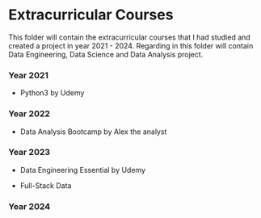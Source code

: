 # Extracurricular Courses

This folder will contain the extracurricular courses that I had studied and created a project in year 2021 - 2024. Regarding in this folder will contain Data Engineering, Data Science and Data Analysis project.

### Year 2021
  * Python3 by Udemy 

### Year 2022
  * Data Analysis Bootcamp by Alex the analyst


### Year 2023
  * Data Engineering Essential by Udemy

  * Full-Stack Data

### Year 2024
